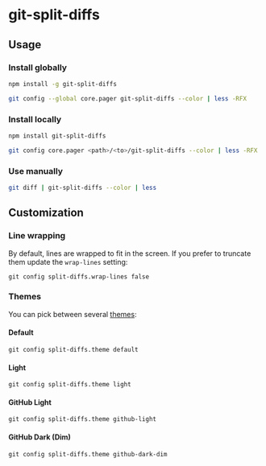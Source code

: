 # git-split-diffs

## Usage

### Install globally

```sh
npm install -g git-split-diffs

git config --global core.pager git-split-diffs --color | less -RFX
```

### Install locally

```sh
npm install git-split-diffs

git config core.pager <path>/<to>/git-split-diffs --color | less -RFX
```

### Use manually

```sh
git diff | git-split-diffs --color | less
```

## Customization

### Line wrapping

By default, lines are wrapped to fit in the screen. If you prefer to truncate them update the `wrap-lines` setting:
```
git config split-diffs.wrap-lines false
```

### Themes

You can pick between several [themes](src/themeDefinitions.ts):

#### Default

```
git config split-diffs.theme default
```

#### Light

```
git config split-diffs.theme light
```

#### GitHub Light

```
git config split-diffs.theme github-light
```

#### GitHub Dark (Dim)

```
git config split-diffs.theme github-dark-dim
```
